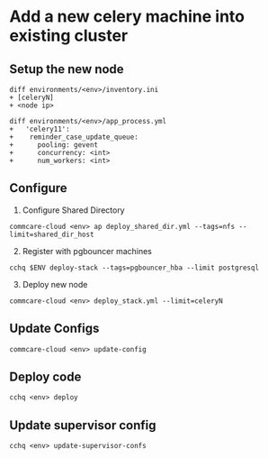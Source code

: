 # Add a new celery machine into existing cluster

## Setup the new node
```
diff environments/<env>/inventory.ini
+ [celeryN]
+ <node ip>

```

```
diff environments/<env>/app_process.yml
+   'celery11':
+    reminder_case_update_queue:
+      pooling: gevent
+      concurrency: <int>
+      num_workers: <int>

```

## Configure

1. Configure Shared Directory

```
commcare-cloud <env> ap deploy_shared_dir.yml --tags=nfs --limit=shared_dir_host

```

2. Register with pgbouncer machines

```
cchq $ENV deploy-stack --tags=pgbouncer_hba --limit postgresql
```

3. Deploy new node

```
commcare-cloud <env> deploy_stack.yml --limit=celeryN
```

## Update Configs

```
commcare-cloud <env> update-config
```

## Deploy code

```
cchq <env> deploy
```

## Update supervisor config

```
cchq <env> update-supervisor-confs
```
